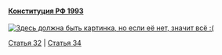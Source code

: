 #### [Конституция РФ 1993](https://lalawland.github.io/eurasia/russia/const)

[![Здесь должна быть картинка, но если её нет, значит всё :(](https://sun9-east.userapi.com/sun9-59/s/v1/ig2/9if-xYaxPRtiTyy1EBWGcQNt0HRh0-2qaZOrEUPxVk6rR4DiO2DSbrivtj9bc8SXAAJbvpw_rLczXH3rKnrs0IyC.jpg?size=1280x720&quality=95&type=album)](https://sun9-east.userapi.com/sun9-59/s/v1/ig2/9if-xYaxPRtiTyy1EBWGcQNt0HRh0-2qaZOrEUPxVk6rR4DiO2DSbrivtj9bc8SXAAJbvpw_rLczXH3rKnrs0IyC.jpg?size=1280x720&quality=95&type=album)

[Статья 32](https://lalawland.github.io/eurasia/russia/const/art32) | [Статья 34](https://lalawland.github.io/eurasia/russia/const/art34)
